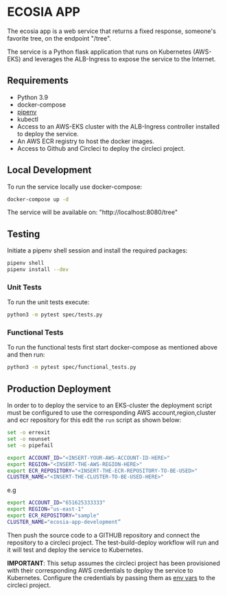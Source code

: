# ECOSIA APP

The ecosia app is a web service that returns a fixed response, someone's favorite tree, on the endpoint "/tree".

The service is a Python flask application that runs on Kubernetes (AWS-EKS) and leverages the ALB-Ingress to expose the service to the Internet.

## Requirements

- Python 3.9
- docker-compose
- [pipenv](https://pipenv.pypa.io/en/latest/install/)
- kubectl
- Access to an AWS-EKS cluster with the ALB-Ingress controller installed to deploy the service.
- An AWS ECR registry to host the docker images.
- Access to Github and Circleci to deploy the circleci project.

## Local Development

To run the service locally use docker-compose:

```bash
docker-compose up -d
```

The service will be available on: "http://localhost:8080/tree"

## Testing

Initiate a pipenv shell session and install the required packages:
```bash
pipenv shell
pipenv install --dev
```
### Unit Tests
To run the unit tests execute:
```bash
python3 -m pytest spec/tests.py
```

### Functional Tests
To run the functional tests first start docker-compose as mentioned above and then run:
```bash
python3 -m pytest spec/functional_tests.py
```

## Production Deployment

In order to to deploy the service to an EKS-cluster the deployment script must be configured to use the corresponding AWS account,region,cluster and ecr repository for this edit the ```run``` script as shown below:
```bash
set -o errexit
set -o nounset
set -o pipefail

export ACCOUNT_ID="<INSERT-YOUR-AWS-ACCOUNT-ID-HERE>"
export REGION="<INSERT-THE-AWS-REGION-HERE>"
export ECR_REPOSITORY="<INSERT-THE-ECR-REPOSITORY-TO-BE-USED>"
CLUSTER_NAME="<INSERT-THE-CLUSTER-TO-BE-USED-HERE>"
```
e.g

```bash
export ACCOUNT_ID="651625333333"
export REGION="us-east-1"
export ECR_REPOSITORY="sample"
CLUSTER_NAME="ecosia-app-development”
```

Then push the source code to a GITHUB repository and connect the repository to a circleci project.
The test-build-deploy workflow will run and it will test and deploy the service to Kubernetes.

**IMPORTANT**: This setup assumes the circleci project has been provisioned with their corresponding AWS credentials to deploy the service to Kubernetes.
Configure the credentials by passing them as [env vars]([https://docs.aws.amazon.com/cli/latest/userguide/cli-configure-envvars.html) to the circleci project.